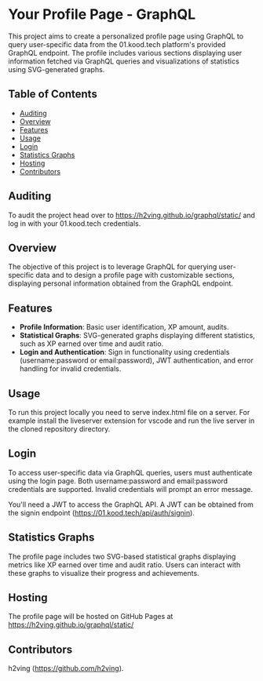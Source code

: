 # Your Profile Page - GraphQL

This project aims to create a personalized profile page using GraphQL to query user-specific data from the 01.kood.tech platform's provided GraphQL endpoint. The profile includes various sections displaying user information fetched via GraphQL queries and visualizations of statistics using SVG-generated graphs.

## Table of Contents

- [Auditing](#auditing)
- [Overview](#overview)
- [Features](#features)
- [Usage](#usage)
- [Login](#login)
- [Statistics Graphs](#statistics-graphs)
- [Hosting](#hosting)
- [Contributors](#contributors)

## Auditing

To audit the project head over to <https://h2ving.github.io/graphql/static/> and log in with your 01.kood.tech credentials.

## Overview

The objective of this project is to leverage GraphQL for querying user-specific data and to design a profile page with customizable sections, displaying personal information obtained from the GraphQL endpoint.

## Features

- **Profile Information**: Basic user identification, XP amount, audits.
- **Statistical Graphs**: SVG-generated graphs displaying different statistics, such as XP earned over time and audit ratio.
- **Login and Authentication**: Sign in functionality using credentials (username:password or email:password), JWT authentication, and error handling for invalid credentials.

## Usage

To run this project locally you need to serve index.html file on a server. For example install the liveserver extension for vscode and run the live server in the cloned repository directory.

## Login

To access user-specific data via GraphQL queries, users must authenticate using the login page. Both username:password and email:password credentials are supported. Invalid credentials will prompt an error message.

You'll need a JWT to access the GraphQL API. A JWT can be obtained from the signin endpoint (<https://01.kood.tech/api/auth/signin>).

## Statistics Graphs

The profile page includes two SVG-based statistical graphs displaying metrics like XP earned over time and audit ratio. Users can interact with these graphs to visualize their progress and achievements.

## Hosting

The profile page will be hosted on GitHub Pages at <https://h2ving.github.io/graphql/static/>

## Contributors

h2ving (<https://github.com/h2ving>).

